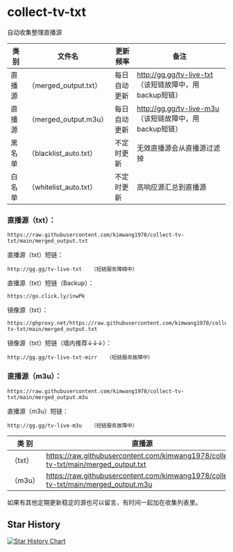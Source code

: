 # collect-tv-txt

自动收集整理直播源

| 类别  | 文件名  | 更新频率                                       | 备注   |
|-------|-------|------------------------------------------------|------------|
|直播源| （merged_output.txt） |  每日自动更新 | http://gg.gg/tv-live-txt    （该短链故障中，用backup短链） |
|直播源| （merged_output.m3u） |  每日自动更新 | http://gg.gg/tv-live-m3u   （该短链故障中，用backup短链） |
|黑名单| （blacklist_auto.txt） |  不定时更新 | 无效直播源会从直播源过滤掉   |
|白名单| （whitelist_auto.txt） |  不定时更新 | 高响应源汇总到直播源   |

### **直播源（txt）：**
```
https://raw.githubusercontent.com/kimwang1978/collect-tv-txt/main/merged_output.txt
```
直播源（txt）短链：
```
http://gg.gg/tv-live-txt   （短链服务障碍中）
```
直播源（txt）短链（Backup）：
```
https://go.click.ly/inwPk
```
镜像源（txt）：
```
https://ghproxy.net/https://raw.githubusercontent.com/kimwang1978/collect-tv-txt/main/merged_output.txt
```
镜像源（txt）短链（墙内推荐↓↓↓）：
```
http://gg.gg/tv-live-txt-mirr   （短链服务故障中）
```
### **直播源（m3u）：**
```
https://raw.githubusercontent.com/kimwang1978/collect-tv-txt/main/merged_output.m3u
```
直播源（m3u）短链：
```
http://gg.gg/tv-live-m3u   （短链服务故障中）
```


| 类 别  | 直播源                                       | ShortLink   |
|-------|------------------------------------------------|------------|
| （txt） |  https://raw.githubusercontent.com/kimwang1978/collect-tv-txt/main/merged_output.txt | http://gg.gg/tv-live-txt   |
| （m3u） |  https://raw.githubusercontent.com/kimwang1978/collect-tv-txt/main/merged_output.m3u | http://gg.gg/tv-live-m3u   |


如果有其他定期更新稳定的源也可以留言，有时间一起加在收集列表里。

## Star History

[![Star History Chart](https://api.star-history.com/svg?repos=kimwang1978/collect-tv-txt&type=Date)](https://star-history.com/#kimwang1978/collect-tv-txt&Date)


